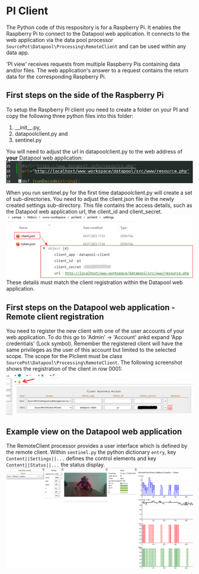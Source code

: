 # PI Client
The Python code of this respository is for a Raspberry Pi. It enables the Raspberry Pi to connect to the Datapool web application.
It connects to the web application via the data pool processor `SourcePot\Datapool\Processing\RemoteClient` and can be used within any data app.

'PI view' receives requests from multiple Raspberry Pis containing data and/or files.
The web application's answer to a request contains the return data for the corresponding Raspberry Pi.

## First steps on the side of the Raspberry Pi
To setup the Raspberry Pi client you need to create a folder on your PI and copy the following three python files into this folder: 
1. \_\_init\_\_.py,
2. datapoolclient.py and 
3. sentinel.py

You will need to adjust the url in datapoolclient.py to the web address of __your__ Datapool web application:
![URL setting within datapoolclient.py](/assets/img/url.png "URL setting within datapoolclient.py")

When you run sentinel.py for the first time datapoolclient.py will create a set of sub-directories.
You need to adjust the client.json file in the newly created settings sub-directory. This file contains the access details, such as the Datapool web application url, the client_id and client_secret.
![Update client.json with the correct client_id and client_secret](/assets/img/client-json.png "Content of client.json")
These details must match the client registration within the Datapool web application.

## First steps on the Datapool web application - Remote client registration
You need to register the new client with one of the user accounts of your web application. To do this go to 'Admin' &rarr; 'Account' ankd expand 'App credentials' (Lock symbol).
Remember the registered client will have the same privileges as the user of this account but limited to the selected scope. The scope for the PIclient must be class `SourcePot\Datapool\Processing\RemoteClient`. The following screenshot shows the registration of the client in row 0001:
![Raspberry Pi client registration](/assets/img/datapool_client_registration.png "Client registration within the Datapool web application")

## Example view on the Datapool web application
The RemoteClient processor provides a user interface which is defined by the remote client. Within `sentinel.py` the python dictionary `entry`, key `Content||Settings||...` defines the control elements and key `Content||Status||...` the status display.
![Raspberry Pi client registration](/assets/img/remote-client.png "User Interface on a data app")



